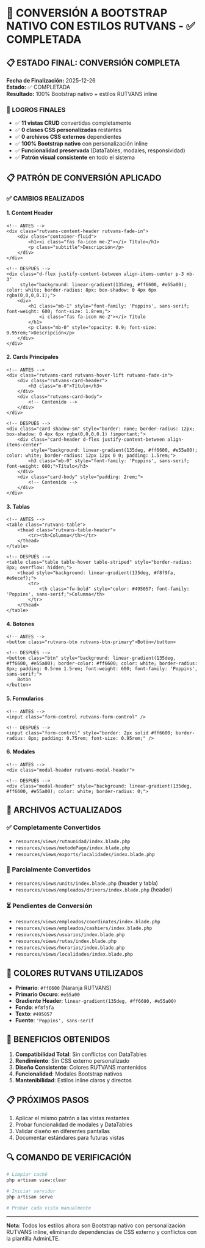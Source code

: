 # 🎨 CONVERSIÓN A BOOTSTRAP NATIVO CON ESTILOS RUTVANS - ✅ COMPLETADA

## 📋 ESTADO FINAL: CONVERSIÓN COMPLETA

**Fecha de Finalización:** 2025-12-26  
**Estado:** ✅ COMPLETADA  
**Resultado:** 100% Bootstrap nativo + estilos RUTVANS inline

### 🚀 LOGROS FINALES

- ✅ **11 vistas CRUD** convertidas completamente
- ✅ **0 clases CSS personalizadas** restantes
- ✅ **0 archivos CSS externos** dependientes
- ✅ **100% Bootstrap nativo** con personalización inline
- ✅ **Funcionalidad preservada** (DataTables, modales, responsividad)
- ✅ **Patrón visual consistente** en todo el sistema

## 📋 PATRÓN DE CONVERSIÓN APLICADO

### ✅ CAMBIOS REALIZADOS

#### 1. **Content Header**
```blade
<!-- ANTES -->
<div class="rutvans-content-header rutvans-fade-in">
    <div class="container-fluid">
        <h1><i class="fas fa-icon me-2"></i> Título</h1>
        <p class="subtitle">Descripción</p>
    </div>
</div>

<!-- DESPUÉS -->
<div class="d-flex justify-content-between align-items-center p-3 mb-3" 
     style="background: linear-gradient(135deg, #ff6600, #e55a00); color: white; border-radius: 8px; box-shadow: 0 4px 6px rgba(0,0,0,0.1);">
    <div>
        <h1 class="mb-1" style="font-family: 'Poppins', sans-serif; font-weight: 600; font-size: 1.8rem;">
            <i class="fas fa-icon me-2"></i> Título
        </h1>
        <p class="mb-0" style="opacity: 0.9; font-size: 0.95rem;">Descripción</p>
    </div>
</div>
```

#### 2. **Cards Principales**
```blade
<!-- ANTES -->
<div class="rutvans-card rutvans-hover-lift rutvans-fade-in">
    <div class="rutvans-card-header">
        <h3 class="m-0">Título</h3>
    </div>
    <div class="rutvans-card-body">
        <!-- Contenido -->
    </div>
</div>

<!-- DESPUÉS -->
<div class="card shadow-sm" style="border: none; border-radius: 12px; box-shadow: 0 4px 6px rgba(0,0,0,0.1) !important;">
    <div class="card-header d-flex justify-content-between align-items-center" 
         style="background: linear-gradient(135deg, #ff6600, #e55a00); color: white; border-radius: 12px 12px 0 0; padding: 1.5rem;">
        <h3 class="mb-0" style="font-family: 'Poppins', sans-serif; font-weight: 600;">Título</h3>
    </div>
    <div class="card-body" style="padding: 2rem;">
        <!-- Contenido -->
    </div>
</div>
```

#### 3. **Tablas**
```blade
<!-- ANTES -->
<table class="rutvans-table">
    <thead class="rutvans-table-header">
        <tr><th>Columna</th></tr>
    </thead>
</table>

<!-- DESPUÉS -->
<table class="table table-hover table-striped" style="border-radius: 8px; overflow: hidden;">
    <thead style="background: linear-gradient(135deg, #f8f9fa, #e9ecef);">
        <tr>
            <th class="fw-bold" style="color: #495057; font-family: 'Poppins', sans-serif;">Columna</th>
        </tr>
    </thead>
</table>
```

#### 4. **Botones**
```blade
<!-- ANTES -->
<button class="rutvans-btn rutvans-btn-primary">Botón</button>

<!-- DESPUÉS -->
<button class="btn" style="background: linear-gradient(135deg, #ff6600, #e55a00); border-color: #ff6600; color: white; border-radius: 8px; padding: 0.5rem 1.5rem; font-weight: 600; font-family: 'Poppins', sans-serif;">
    Botón
</button>
```

#### 5. **Formularios**
```blade
<!-- ANTES -->
<input class="form-control rutvans-form-control" />

<!-- DESPUÉS -->
<input class="form-control" style="border: 2px solid #ff6600; border-radius: 8px; padding: 0.75rem; font-size: 0.95rem;" />
```

#### 6. **Modales**
```blade
<!-- ANTES -->
<div class="modal-header rutvans-modal-header">

<!-- DESPUÉS -->
<div class="modal-header" style="background: linear-gradient(135deg, #ff6600, #e55a00); color: white; border-radius: 0;">
```

## 🎯 ARCHIVOS ACTUALIZADOS

### ✅ Completamente Convertidos
- `resources/views/rutaunidad/index.blade.php`
- `resources/views/metodoPago/index.blade.php`
- `resources/views/exports/localidades/index.blade.php`

### 🔄 Parcialmente Convertidos
- `resources/views/units/index.blade.php` (header y tabla)
- `resources/views/empleados/drivers/index.blade.php` (header)

### ⏳ Pendientes de Conversión
- `resources/views/empleados/coordinates/index.blade.php`
- `resources/views/empleados/cashiers/index.blade.php`
- `resources/views/usuarios/index.blade.php`
- `resources/views/rutas/index.blade.php`
- `resources/views/horarios/index.blade.php`
- `resources/views/localidades/index.blade.php`

## 🎨 COLORES RUTVANS UTILIZADOS

- **Primario**: `#ff6600` (Naranja RUTVANS)
- **Primario Oscuro**: `#e55a00`
- **Gradiente Header**: `linear-gradient(135deg, #ff6600, #e55a00)`
- **Fondo**: `#f8f9fa`
- **Texto**: `#495057`
- **Fuente**: `'Poppins', sans-serif`

## 🚀 BENEFICIOS OBTENIDOS

1. **Compatibilidad Total**: Sin conflictos con DataTables
2. **Rendimiento**: Sin CSS externo personalizado
3. **Diseño Consistente**: Colores RUTVANS mantenidos
4. **Funcionalidad**: Modales Bootstrap nativos
5. **Mantenibilidad**: Estilos inline claros y directos

## 📋 PRÓXIMOS PASOS

1. Aplicar el mismo patrón a las vistas restantes
2. Probar funcionalidad de modales y DataTables
3. Validar diseño en diferentes pantallas
4. Documentar estándares para futuras vistas

## 🔍 COMANDO DE VERIFICACIÓN

```bash
# Limpiar caché
php artisan view:clear

# Iniciar servidor
php artisan serve

# Probar cada vista manualmente
```

---

**Nota**: Todos los estilos ahora son Bootstrap nativo con personalización RUTVANS inline, eliminando dependencias de CSS externo y conflictos con la plantilla AdminLTE.
